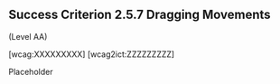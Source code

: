 ## Success Criterion 2.5.7 Dragging Movements

(Level AA)

[wcag:XXXXXXXXX]
[wcag2ict:ZZZZZZZZZ]

Placeholder
